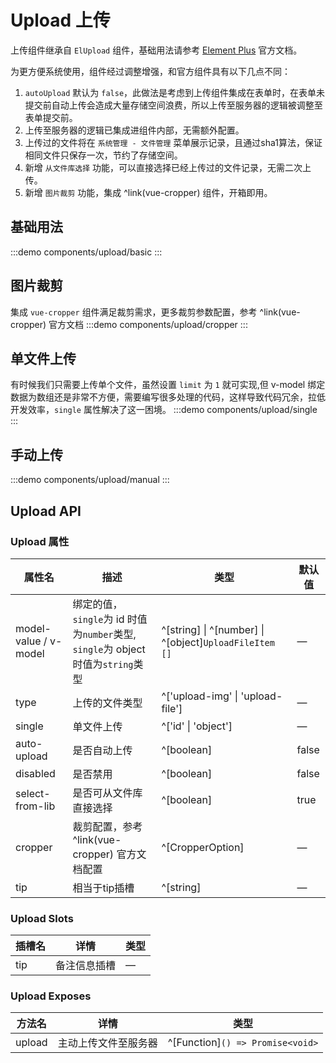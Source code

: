 # Upload 上传

上传组件继承自 `ElUpload` 组件，基础用法请参考 [Element Plus](https://element-plus.org/zh-CN/component/upload.html) 官方文档。

为更方便系统使用，组件经过调整增强，和官方组件具有以下几点不同：

1. `autoUpload` 默认为 `false`，此做法是考虑到上传组件集成在表单时，在表单未提交前自动上传会造成大量存储空间浪费，所以上传至服务器的逻辑被调整至表单提交前。
2. 上传至服务器的逻辑已集成进组件内部，无需额外配置。
3. 上传过的文件将在 `系统管理 - 文件管理` 菜单展示记录，且通过sha1算法，保证相同文件只保存一次，节约了存储空间。
4. 新增 `从文件库选择` 功能，可以直接选择已经上传过的文件记录，无需二次上传。
5. 新增 `图片裁剪` 功能，集成 ^link(vue-cropper)  组件，开箱即用。

## 基础用法

:::demo
components/upload/basic
:::

## 图片裁剪

集成 `vue-cropper` 组件满足裁剪需求，更多裁剪参数配置，参考 ^link(vue-cropper)  官方文档
:::demo
components/upload/cropper
:::

## 单文件上传

有时候我们只需要上传单个文件，虽然设置 `limit` 为 `1` 就可实现,但 v-model
绑定数据为数组还是非常不方便，需要编写很多处理的代码，这样导致代码冗余，拉低开发效率，`single` 属性解决了这一困境。
:::demo
components/upload/single
:::

## 手动上传

:::demo
components/upload/manual
:::

## Upload API

### Upload 属性

| 属性名                   | 描述                                                              | 类型                                                     | 默认值   |
|-----------------------|-----------------------------------------------------------------|--------------------------------------------------------|-------|
| model-value / v-model | 绑定的值，`single`为 id 时值为`number`类型, `single`为 object 时值为`string`类型 | ^[string] \| ^[number] \| ^[object]`UploadFileItem []` | —     |
| type                  | 上传的文件类型                                                         | ^['upload-img' \| 'upload-file']                       | —     |
| single                | 单文件上传                                                           | ^['id' \| 'object']                                    | —     |
| auto-upload           | 是否自动上传                                                          | ^[boolean]                                             | false |
| disabled              | 是否禁用                                                            | ^[boolean]                                             | false |
| select-from-lib       | 是否可从文件库直接选择                                                     | ^[boolean]                                             | true  |
| cropper               | 裁剪配置，参考  ^link(vue-cropper)  官方文档配置                             | ^[CropperOption]                                       | —     |
| tip                   | 相当于tip插槽                                                        | ^[string]                                              | —     |

### Upload Slots

| 插槽名 | 详情     | 类型 |
|-----|--------|----|
| tip | 备注信息插槽 | —  |

### Upload Exposes

| 方法名    | 详情         | 类型                               |
|--------|------------|----------------------------------|
| upload | 主动上传文件至服务器 | ^[Function]`() => Promise<void>` |
